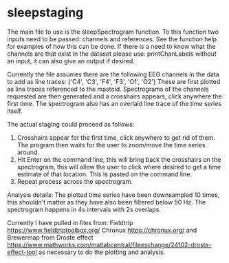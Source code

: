 # sleepstaging
The main file to use is the sleepSpectrogram function. To this function two inputs need to be passed: channels and references. See the function help for examples of how this can be done. If there is a need to know what the channels are that exist in the dataset please use: printChanLabels without an input, it can also give an output if desired. 

Currently the file assumes there are the following EEG channels in the data to add as line traces: {'C4', 'C3', 'F4', 'F3', 'O1', 'O2'} These are first plotted as line traces referenced to the mastoid. Spectrograms of the channels requested are then generated and a crosshairs appears, click anywhere the first time. The spectrogram also has an overlaid line trace of the time series itself. 

The actual staging could proceed as follows: 
1. Crosshairs appear for the first time, click anywhere to get rid of them. The program then waits for the user to zoom/move the time series around. 
2. Hit Enter on the command line, this will bring back the crosshairs on the spectrogram, this will allow the user to click where desired to get a time estimate of that location. This is pasted on the command line. 
3. Repeat process across the spectrogram. 

Analysis details: 
The plotted time series have been downsampled 10 times, this shouldn't matter as they have also been filtered below 50 Hz.
The spectrogram happens in 4s intervals with 2s overlaps. 


Currently I have pulled in files from:
Fieldtrip https://www.fieldtriptoolbox.org/
Chronux https://chronux.org/ and
Brewermap from Droste effect https://www.mathworks.com/matlabcentral/fileexchange/24102-droste-effect-tool as necessary to do the plotting and analysis.
